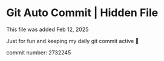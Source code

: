 # Git Auto Commit | Hidden File

This file was added Feb 12, 2025

Just for fun and keeping my daily git commit active 🤪

commit number: 2732245
